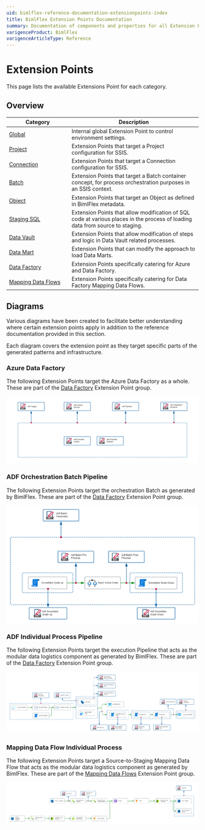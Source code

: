 ```yaml
---
uid: bimlflex-reference-documentation-extensionpoints-index
title: BimlFlex Extension Points Documentation
summary: Documentation of components and properties for all Extension Points within BimlFlex 
varigenceProduct: BimlFlex
varigenceArticleType: Reference
---
```


# Extension Points

This page lists the available Extensions Point for each category.
 
## Overview
  
| <div style="width:150px">Category</div> | Description |
| --------- | ----------- |
|[Global](xref:bimlflex-reference-documentation-global-extensionpoints) | Internal global Extension Point to control environment settings.|
|[Project](xref:bimlflex-reference-documentation-project-extensionpoints) | Extension Points that target a Project configuration for SSIS.|
|[Connection](xref:bimlflex-reference-documentation-connection-extensionpoints) | Extension Points that target a Connection configuration for SSIS.|
|[Batch](xref:bimlflex-reference-documentation-batch-extensionpoints) | Extension Points that target a Batch container concept, for process orchestration purposes in an SSIS context.|
|[Object](xref:bimlflex-reference-documentation-object-extensionpoints) | Extension Points that target an Object as defined in BimlFlex metadata.|
|[Staging SQL](xref:bimlflex-reference-documentation-staging-sql-extensionpoints) | Extension Points that allow modification of SQL code at various places in the process of loading data from source to staging.|
|[Data Vault](xref:bimlflex-reference-documentation-data-vault-extensionpoints) | Extension Points that allow modification of steps and logic in Data Vault related processes.|
|[Data Mart](xref:bimlflex-reference-documentation-data-mart-extensionpoints) | Extension Points that can modify the approach to load Data Marts.|
|[Data Factory](xref:bimlflex-reference-documentation-data-factory-extensionpoints) | Extension Points specifically catering for Azure and Data Factory.|
|[Mapping Data Flows](xref:bimlflex-reference-documentation-mapping-data-flows-extensionpoints) | Extension Points specifically catering for Data Factory Mapping Data Flows.|
## Diagrams

Various diagrams have been created to facilitate better understanding where certain extension points apply in addition to the reference documentation provided in this section.

Each diagram covers the extension point as they target specific parts of the generated patterns and infrastructure.

### Azure Data Factory

The following Extension Points target the Azure Data Factory as a whole. These are part of the [Data Factory](xref:bimlflex-reference-documentation-data-factory-extensionpoints) Extension Point group.

![Azure Data Factory Extension Points](../static/img/ExtensionPointAdfMain.png "Azure Data Factory Extension Points")

### ADF Orchestration Batch Pipeline

The following Extension Points target the orchestration Batch as generated by BimlFlex. These are part of the [Data Factory](xref:bimlflex-reference-documentation-data-factory-extensionpoints) Extension Point group.

![Azure Data Factory Orchestration Batch](../static/img/ExtensionPointAdfTopLevelBatch.png "Azure Data Factory Orchestration Batch")

### ADF Individual Process Pipeline

The following Extension Points target the execution Pipeline that acts as the modular data logistics component as generated by BimlFlex. These are part of the [Data Factory](xref:bimlflex-reference-documentation-data-factory-extensionpoints) Extension Point group.

![Azure Data Factory Individual Process](../static/img/ExtentionsPointAdfIndividualProcess.png "Azure Data Factory Individual Process")

### Mapping Data Flow Individual Process

The following Extension Points target a Source-to-Staging Mapping Data Flow that acts as the modular data logistics component as generated by BimlFlex. These are part of the [Mapping Data Flows](xref:bimlflex-reference-documentation-mapping-data-flows-extensionpoints) Extension Point group.

![Mapping Data Flow Individual Process](../static/img/ExtensionPointMappingDataFlowSourceStagingWithPsa.png "Mapping Data Flow Individual Process")
